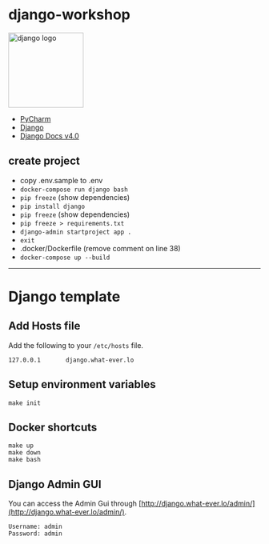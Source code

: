 # django-workshop

<a href="https://www.djangoproject.com/">
    <img style="width: 150px;" src="https://static.djangoproject.com/img/logos/django-logo-negative.png" alt="django logo" />
</a>

- [PyCharm](https://www.jetbrains.com/pycharm/)
- [Django](https://www.djangoproject.com/)
- [Django Docs v4.0](https://docs.djangoproject.com/en/4.0/)

## create project

- copy .env.sample to .env
- `docker-compose run django bash`
- `pip freeze` (show dependencies) 
- `pip install django`
- `pip freeze` (show dependencies)
- `pip freeze > requirements.txt`
- `django-admin startproject app .`
- `exit`
- .docker/Dockerfile (remove comment on line 38)
- `docker-compose up --build`

---

# Django template

## Add Hosts file

Add the following to your `/etc/hosts` file.

    127.0.0.1       django.what-ever.lo

## Setup environment variables 

    make init

## Docker shortcuts

    make up
    make down
    make bash

## Django Admin GUI
You can access the Admin Gui through [http://django.what-ever.lo/admin/](http://django.what-ever.lo/admin/).
    
    Username: admin
    Password: admin
